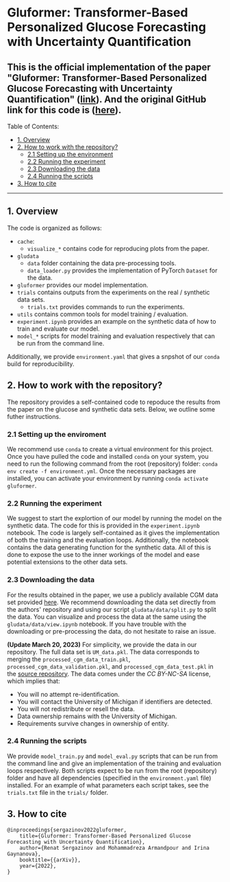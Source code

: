 # Gluformer: Transformer-Based Personalized Glucose Forecasting with Uncertainty Quantification
This is the official implementation of the paper "Gluformer: Transformer-Based Personalized Glucose Forecasting with Uncertainty Quantification" ([link](https://arxiv.org/abs/2209.04526)).
And the original GitHub link for this code is ([here](https://github.com/mrsergazinov/gluformer)).
---

Table of Contents:
- [1. Overview](#1-overview)
- [2. How to work with the repository?](#2-how-to-work-with-the-repository)
  - [2.1 Setting up the environment](#21-setting-up-the-environment)
  - [2.2 Running the experiment](#22-running-the-experiment)
  - [2.3 Downloading the data](#23-loading-the-data)
  - [2.4 Running the scripts](#24-running-the-scripts)
- [3. How to cite](#3-how-to-cite)

---

## 1. Overview
The code is organized as follows:
- `cache`:
  - `visualize_*` contains code for reproducing plots from the paper.
- `gludata` 
  - `data` folder containing the data pre-processing tools.
  - `data_loader.py` provides the implementation of PyTorch `Dataset` for the data.
- `gluformer` provides our model implementation.
- `trials` contains outputs from the experiments on the real / synthetic data sets.
  - `trials.txt` provides commands to run the experiments.
- `utils` contains common tools for model training / evaluation.
- `experiment.ipynb` provides an example on the synthetic data of how to train and evaluate our model.
- `model_*` scripts for model training and evaluation respectively that can be run from the command line. 

Additionally, we provide `environment.yaml` that gives a snpshot of our `conda` build for reproducibility. 

## 2. How to work with the repository?
The repository provides a self-contained code to repoduce the results from the paper on the glucose and synthetic data sets. Below, we outline some futher instructions.

### 2.1 Setting up the enviroment
We recommend use `conda` to create a virtual environment for this project. Once you have pulled the code and installed `conda` on your system, you need to run the following command from the root (repository) folder: `conda env create -f environment.yml`. Once the necessary packages are installed, you can activate your environment by running `conda activate gluformer`.

### 2.2 Running the experiment
We suggest to start the explortion of our model by running the model on the synthetic data. The code for this is provided in the `experiment.ipynb` notebook. The code is largely self-contained as it gives the implementation of both the training and the evaluation loops. Additionally, the notebook contains the data generating function for the synthetic data. All of this is done to expose the use to the inner workings of the model and ease potential extensions to the other data sets. 

### 2.3 Downloading the data
For the results obtained in the paper, we use a publicly available CGM data set provided [here](https://github.com/igfox/multi-output-glucose-forecasting). We recommend downloading the data set directly from the authors' repository and using our script `gludata/data/split.py` to split the data. You can visualize and process the data at the same using the `gludata/data/view.ipynb` notebook. If you have trouble with the downloading or pre-processing the data, do not hesitate to raise an issue.

**(Update March 20, 2023)** For simplicity, we provide the data in our repository. The full data set is `UM_data.pkl`. The data corresponds to merging the `processed_cgm_data_train.pkl`, `processed_cgm_data_validation.pkl`, and `processed_cgm_data_test.pkl` in the [source repository](https://github.com/igfox/multi-output-glucose-forecasting). The data comes under the *CC BY-NC-SA* license, which implies that: 
- You will no attempt re-identification.
- You will contact the University of Michigan if identifiers are detected.
- You will not redistribute or resell the data.
- Data ownership remains with the University of Michigan.
- Requirements survive changes in ownership of entity.


### 2.4 Running the scripts
We provide `model_train.py` and `model_eval.py` scripts that can be run from the command line and give an implementation of the training and evaluation loops respectively. Both scripts expect to be run from the root (repository) folder and have all dependencies (specified in the `environment.yaml` file) installed. For an example of what parameters each script takes, see the `trials.txt` file in the `trials/` folder.

## 3. How to cite
```
@inproceedings{sergazinov2022gluformer,
    title={Gluformer: Transformer-Based Personalized Glucose Forecasting with Uncertainty Quantification},
    author={Renat Sergazinov and Mohammadreza Armandpour and Irina Gaynanova},
    booktitle={{arXiv}},
    year={2022},
}
```
